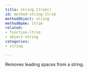 ```yaml
---
title: string.ltrim()
id: method-string-ltrim
methodObject: string
methodName: ltrim
related:
- function-ltrim
- object-string
categories:
- string

---
```


Removes leading spaces from a string.